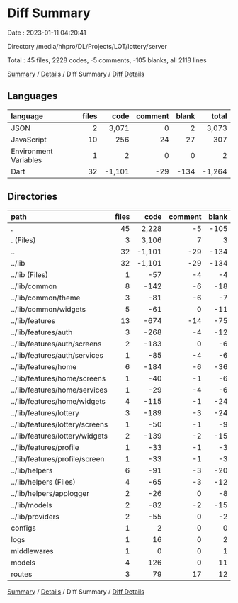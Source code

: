 # Diff Summary

Date : 2023-01-11 04:20:41

Directory /media/hhpro/DL/Projects/LOT/lottery/server

Total : 45 files,  2228 codes, -5 comments, -105 blanks, all 2118 lines

[Summary](results.md) / [Details](details.md) / Diff Summary / [Diff Details](diff-details.md)

## Languages
| language | files | code | comment | blank | total |
| :--- | ---: | ---: | ---: | ---: | ---: |
| JSON | 2 | 3,071 | 0 | 2 | 3,073 |
| JavaScript | 10 | 256 | 24 | 27 | 307 |
| Environment Variables | 1 | 2 | 0 | 0 | 2 |
| Dart | 32 | -1,101 | -29 | -134 | -1,264 |

## Directories
| path | files | code | comment | blank | total |
| :--- | ---: | ---: | ---: | ---: | ---: |
| . | 45 | 2,228 | -5 | -105 | 2,118 |
| . (Files) | 3 | 3,106 | 7 | 3 | 3,116 |
| .. | 32 | -1,101 | -29 | -134 | -1,264 |
| ../lib | 32 | -1,101 | -29 | -134 | -1,264 |
| ../lib (Files) | 1 | -57 | -4 | -4 | -65 |
| ../lib/common | 8 | -142 | -6 | -18 | -166 |
| ../lib/common/theme | 3 | -81 | -6 | -7 | -94 |
| ../lib/common/widgets | 5 | -61 | 0 | -11 | -72 |
| ../lib/features | 13 | -674 | -14 | -75 | -763 |
| ../lib/features/auth | 3 | -268 | -4 | -12 | -284 |
| ../lib/features/auth/screens | 2 | -183 | 0 | -6 | -189 |
| ../lib/features/auth/services | 1 | -85 | -4 | -6 | -95 |
| ../lib/features/home | 6 | -184 | -6 | -36 | -226 |
| ../lib/features/home/screens | 1 | -40 | -1 | -6 | -47 |
| ../lib/features/home/services | 1 | -29 | -4 | -6 | -39 |
| ../lib/features/home/widgets | 4 | -115 | -1 | -24 | -140 |
| ../lib/features/lottery | 3 | -189 | -3 | -24 | -216 |
| ../lib/features/lottery/screens | 1 | -50 | -1 | -9 | -60 |
| ../lib/features/lottery/widgets | 2 | -139 | -2 | -15 | -156 |
| ../lib/features/profile | 1 | -33 | -1 | -3 | -37 |
| ../lib/features/profile/screen | 1 | -33 | -1 | -3 | -37 |
| ../lib/helpers | 6 | -91 | -3 | -20 | -114 |
| ../lib/helpers (Files) | 4 | -65 | -3 | -12 | -80 |
| ../lib/helpers/applogger | 2 | -26 | 0 | -8 | -34 |
| ../lib/models | 2 | -82 | -2 | -15 | -99 |
| ../lib/providers | 2 | -55 | 0 | -2 | -57 |
| configs | 1 | 2 | 0 | 0 | 2 |
| logs | 1 | 16 | 0 | 2 | 18 |
| middlewares | 1 | 0 | 0 | 1 | 1 |
| models | 4 | 126 | 0 | 11 | 137 |
| routes | 3 | 79 | 17 | 12 | 108 |

[Summary](results.md) / [Details](details.md) / Diff Summary / [Diff Details](diff-details.md)